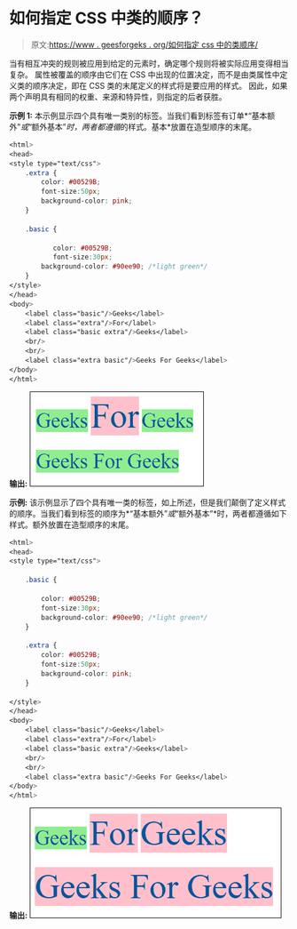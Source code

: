 # 如何指定 CSS 中类的顺序？

> 原文:[https://www . geesforgeks . org/如何指定 css 中的类顺序/](https://www.geeksforgeeks.org/how-to-specify-the-order-of-classes-in-css/)

当有相互冲突的规则被应用到给定的元素时，确定哪个规则将被实际应用变得相当复杂。
属性被覆盖的顺序由它们在 CSS 中出现的位置决定，而不是由类属性中定义类的顺序决定，即在 CSS 类的末尾定义的样式将是要应用的样式。
因此，如果两个声明具有相同的权重、来源和特异性，则指定的后者获胜。

**示例 1:** 本示例显示四个具有唯一类别的标签。当我们看到标签有订单*“基本额外”*或*“额外基本”*时，两者都遵循*的样式。基本*放置在造型顺序的末尾。

```css
<html>
<head>
<style type="text/css">
    .extra {
        color: #00529B;
        font-size:50px;        
        background-color: pink;
    }

    .basic {

           color: #00529B;
           font-size:30px;        
        background-color: #90ee90; /*light green*/
    }
</style>
</head>
<body>
    <label class="basic"/>Geeks</label>
    <label class="extra"/>For</label>
    <label class="basic extra"/>Geeks</label>
    <br/>
    <br/>
    <label class="extra basic"/>Geeks For Geeks</label>    
</body>
</html>
```

**输出:**
![](img/e80e259e2f13aba128f5ea704114c526.png)

**示例:**
该示例显示了四个具有唯一类的标签，如上所述，但是我们颠倒了定义样式的顺序。当我们看到标签的顺序为*“基本额外”*或*“额外基本”*时，两者都遵循如下样式。额外放置在造型顺序的末尾。

```css
<html>
<head>
<style type="text/css">

    .basic {

        color: #00529B;
        font-size:30px;     
        background-color: #90ee90; /*light green*/
    }

    .extra {
        color: #00529B;
        font-size:50px;     
        background-color: pink;
    }

</style>
</head>
<body>
    <label class="basic"/>Geeks</label>
    <label class="extra"/>For</label>
    <label class="basic extra"/>Geeks</label>
    <br/>
    <br/>
    <label class="extra basic"/>Geeks For Geeks</label> 
</body>
</html>
```

**输出:**
![](img/0dfe3ad7eb6aff1ebfe3096b73679baa.png)